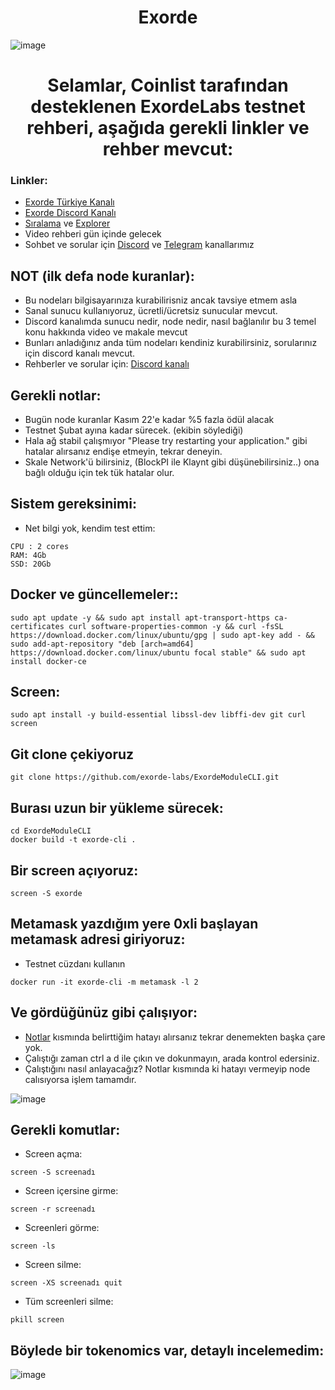 # <h1 align="center"> Exorde </h1>


![image](https://user-images.githubusercontent.com/101149671/201298361-b48bc53b-7858-42c2-b6ab-5cf7270e3429.png)

<h1 align="center"> Selamlar, Coinlist tarafından desteklenen ExordeLabs testnet rehberi, aşağıda gerekli linkler ve rehber mevcut:
</h1>

### Linkler:

 * [Exorde Türkiye Kanalı](https://t.me/ExordeTurkish)
 * [Exorde Discord Kanalı](https://discord.gg/44KzbSWB)
 * [Sıralama](https://explorer.exorde.network/leaderboard) ve [Explorer](https://explorer.exorde.network/)
 * Video rehberi gün içinde gelecek
 * Sohbet ve sorular için [Discord](discord.gg/ruescommunity) ve [Telegram](https://t.me/RuesChat) kanallarımız

## NOT (ilk defa node kuranlar):

 * Bu nodeları bilgisayarınıza kurabilirisniz ancak tavsiye etmem asla
 * Sanal sunucu kullanıyoruz, ücretli/ücretsiz sunucular mevcut.
 * Discord kanalımda sunucu nedir, node nedir, nasıl bağlanılır bu 3 temel konu hakkında video ve makale mevcut
 * Bunları anladığınız anda tüm nodeları kendiniz kurabilirsiniz, sorularınız için discord kanalı mevcut.
 * Rehberler ve sorular için: [Discord kanalı](discord.gg/ruescommunity)

## Gerekli notlar:

 * Bugün node kuranlar Kasım 22'e kadar %5 fazla ödül alacak
 * Testnet Şubat ayına kadar sürecek. (ekibin söylediği)
 * Hala ağ stabil çalışmıyor "Please try restarting your application." gibi hatalar alırsanız endişe etmeyin, tekrar deneyin.
 * Skale Network'ü bilirsiniz, (BlockPI ile Klaynt gibi düşünebilirsiniz..) ona bağlı olduğu için tek tük hatalar olur.

## Sistem gereksinimi:

 * Net bilgi yok, kendim test ettim:

```
CPU : 2 cores
RAM: 4Gb
SSD: 20Gb
```
## Docker ve güncellemeler::

```
sudo apt update -y && sudo apt install apt-transport-https ca-certificates curl software-properties-common -y && curl -fsSL https://download.docker.com/linux/ubuntu/gpg | sudo apt-key add - && sudo add-apt-repository "deb [arch=amd64] https://download.docker.com/linux/ubuntu focal stable" && sudo apt install docker-ce
```

## Screen:
```
sudo apt install -y build-essential libssl-dev libffi-dev git curl screen
```

## Git clone çekiyoruz
```
git clone https://github.com/exorde-labs/ExordeModuleCLI.git
```

## Burası uzun bir yükleme sürecek:
```
cd ExordeModuleCLI
docker build -t exorde-cli .
```

## Bir screen açıyoruz:
```
screen -S exorde
```

## Metamask yazdığım yere 0xli başlayan metamask adresi giriyoruz:

 * Testnet cüzdanı kullanın

```
docker run -it exorde-cli -m metamask -l 2
```

## Ve gördüğünüz gibi çalışıyor:

 
 * [Notlar](https://github.com/ruesandora/ExordeLabs#gerekli-notlar) kısmında belirttiğim hatayı alırsanız tekrar denemekten başka çare yok.
 * Çalıştığı zaman ctrl a d ile çıkın ve dokunmayın, arada kontrol edersiniz.
 * Çalıştığını nasıl anlayacağız? Notlar kısmında ki hatayı vermeyip node calısıyorsa işlem tamamdır. 

![image](https://user-images.githubusercontent.com/101149671/201302924-3d6c7127-6343-47fc-853b-353715b3e018.png)


## Gerekli komutlar:

 * Screen açma:

```
screen -S screenadı
```

 * Screen içersine girme:

```
screen -r screenadı
```

 * Screenleri görme:

```
screen -ls
```

 * Screen silme:

```
screen -XS screenadı quit
```

 * Tüm screenleri silme:

```
pkill screen
```

## Böylede bir tokenomics var, detaylı incelemedim:

![image](https://user-images.githubusercontent.com/101149671/201303557-755bcdc8-47f6-4a3e-a1a1-941e62342a37.png)





